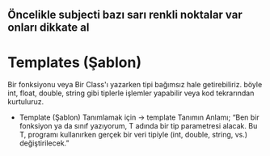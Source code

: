 
## Öncelikle subjecti bazı sarı renkli noktalar var onları dikkate al



# Templates (Şablon)
Bir fonksiyonu veya Bir Class'ı yazarken tipi bağımsız hale getirebiliriz. 
böyle int, float, double, string gibi tiplerle işlemler yapabilir veya kod tekrarından kurtuluruz.
- Template (Şablon) Tanımlamak için -> template <typename T>
Tanımın Anlamı; “Ben bir fonksiyon ya da sınıf yazıyorum, T adında bir tip parametresi alacak.
Bu T, programı kullanırken gerçek bir veri tipiyle (int, double, string, vs.) değiştirilecek.”

